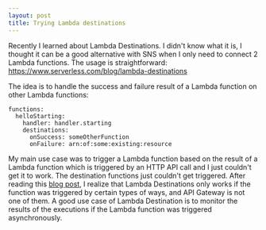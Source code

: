 ```yaml
---
layout: post
title: Trying Lambda destinations
---
```


Recently I learned about Lambda Destinations. I didn't know what it is, I thought it can be a good alternative with SNS when I only need to connect 2 Lambda functions. The usage is straightforward: https://www.serverless.com/blog/lambda-destinations

The idea is to handle the success and failure result of a Lambda function on other Lambda functions:
```
functions:
  helloStarting:
    handler: handler.starting
    destinations:
      onSuccess: someOtherFunction
      onFailure: arn:of:some:existing:resource
```
My main use case was to trigger a Lambda function based on the result of a Lambda function which is triggered by an HTTP API call and I just couldn't get it to work. The destination functions just couldn't get triggered. After reading this [blog post](https://www.trek10.com/blog/lambda-destinations-what-we-learned-the-hard-way), I realize that Lambda Destinations only works if the function was triggered by certain types of ways, and API Gateway is not one of them. A good use case of Lambda Destination is to monitor the results of the executions if the Lambda function was triggered asynchronously.